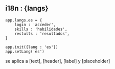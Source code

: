 ## i18n : {langs}

```
app.langs.es = {
    login : 'acceder',
    skills : 'habilidades',
    restults : 'resultados',
}
```

```
app.init({lang : 'es'})
app.setLang('es')
```

se aplica a [text], [header], [label] y [placeholder]